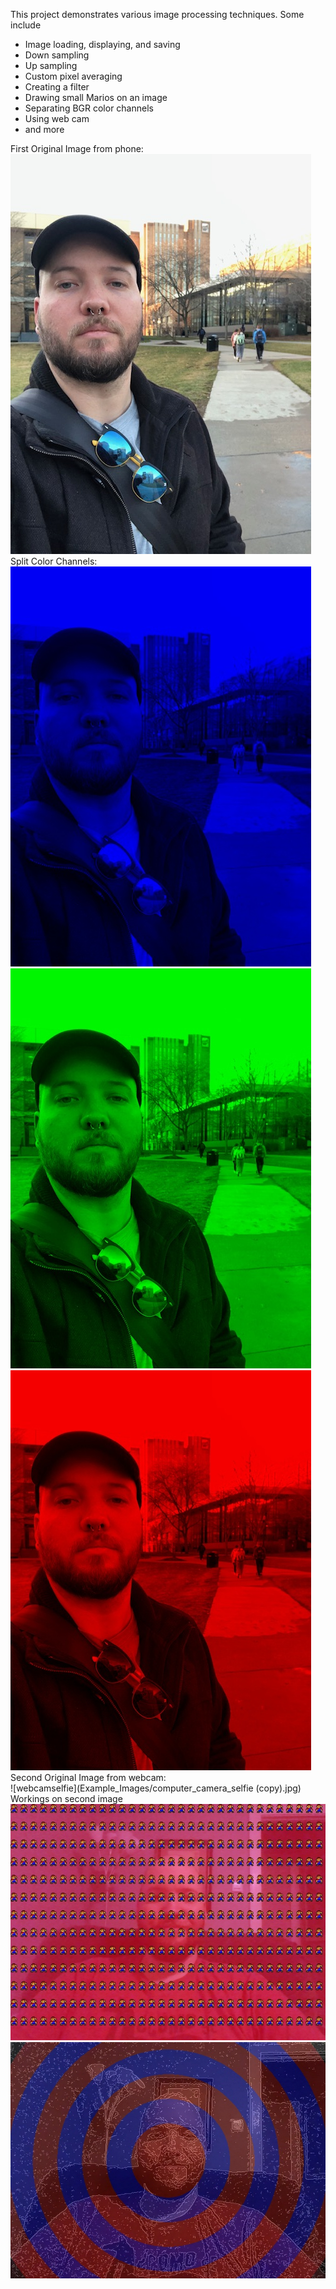 This project demonstrates various image processing techniques. Some include
- Image loading, displaying, and saving
- Down sampling
- Up sampling
- Custom pixel averaging 
- Creating a filter
- Drawing small Marios on an image
- Separating BGR color channels
- Using web cam
- and more

First Original Image from phone:  
![OriginalSelfie](Example_Images/KSUSelfie.jpg)  
Split Color Channels:  
![BlueSelfie](Example_Images/blue_selfie.jpg)  
![GreenSelfie](Example_Images/green_selfie.jpg)  
![RedSelfie](Example_Images/red_selfie.jpg)  
Second Original Image from webcam:  
![webcamselfie](Example_Images/computer_camera_selfie (copy).jpg)  
Workings on second image  
![web1](Example_Images/capturedImgwEffects.jpg)  
![web2](Example_Images/capturedImgwCVEffects.jpg)  
